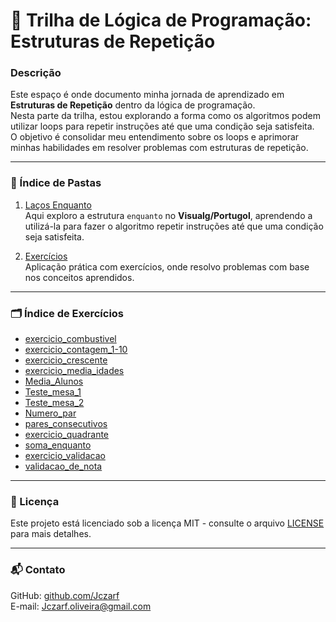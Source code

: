 
# 🚀 Trilha de Lógica de Programação: Estruturas de Repetição

### Descrição

Este espaço é onde documento minha jornada de aprendizado em **Estruturas de Repetição** dentro da lógica de programação.  
Nesta parte da trilha, estou explorando a forma como os algoritmos podem utilizar loops para repetir instruções até que uma condição seja satisfeita.  
O objetivo é consolidar meu entendimento sobre os loops e aprimorar minhas habilidades em resolver problemas com estruturas de repetição.

---

### 📂 Índice de Pastas

1. [Laços Enquanto](./Lacos_Enquanto)  
   Aqui exploro a estrutura `enquanto` no **Visualg/Portugol**, aprendendo a utilizá-la para fazer o algoritmo repetir instruções até que uma condição seja satisfeita.

2. [Exercícios](./Exercicios)  
   Aplicação prática com exercícios, onde resolvo problemas com base nos conceitos aprendidos.

---

### 🗂 Índice de Exercícios

- [exercicio_combustivel](/logica-de-programação/VisualG_Portugol/Estrutura_Repetitiva/Exercicios_Enquanto/exercicio_combustivel/)
- [exercicio_contagem_1-10](/logica-de-programação/VisualG_Portugol/Estrutura_Repetitiva/Exercicios_Enquanto/exercicio_contagem_1-10/)
- [exercicio_crescente](/logica-de-programação/VisualG_Portugol/Estrutura_Repetitiva/Exercicios_Enquanto/exercicio_crescente/)
- [exercicio_media_idades](/logica-de-programação/VisualG_Portugol/Estrutura_Repetitiva/Exercicios_Enquanto/exercicio_media_idades/)
- [Media_Alunos](/logica-de-programação/VisualG_Portugol/Estrutura_Repetitiva/Exercicios_Enquanto/exercicio_MediaAlunos/)
- [Teste_mesa_1](/logica-de-programação/VisualG_Portugol/Estrutura_Repetitiva/Exercicios_Enquanto/exercicio_mesa1/)
- [Teste_mesa_2](/logica-de-programação/VisualG_Portugol/Estrutura_Repetitiva/Exercicios_Enquanto/exercicio_mesa2/)
- [Numero_par](/logica-de-programação/VisualG_Portugol/Estrutura_Repetitiva/Exercicios_Enquanto/exercicio_NumeroPar/)
- [pares_consecutivos](/logica-de-programação/VisualG_Portugol/Estrutura_Repetitiva/Exercicios_Enquanto/exercicio_pares/)
- [exercicio_quadrante](/logica-de-programação/VisualG_Portugol/Estrutura_Repetitiva/Exercicios_Enquanto/exercicio_quadrante/)
- [soma_enquanto](/logica-de-programação/VisualG_Portugol/Estrutura_Repetitiva/Exercicios_Enquanto/exercicio_SomaEnquanto/)
- [exercicio_validacao](/logica-de-programação/VisualG_Portugol/Estrutura_Repetitiva/Exercicios_Enquanto/exercicio_validacao/)
- [validacao_de_nota](/logica-de-programação/VisualG_Portugol/Estrutura_Repetitiva/Exercicios_Enquanto/exercicio_validacao_nota/)

---

### 📜 Licença

Este projeto está licenciado sob a licença MIT - consulte o arquivo [LICENSE](../LICENSE) para mais detalhes.

---

### 📬 Contato

GitHub: [github.com/Jczarf](https://github.com/Jczarf)  
E-mail: Jczarf.oliveira@gmail.com
